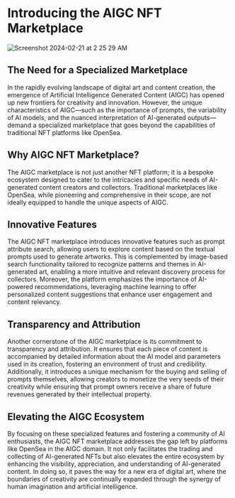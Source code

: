 # Introducing the AIGC NFT Marketplace
![Screenshot 2024-02-21 at 2 25 29 AM](https://github.com/7007-Studio/gitbook/assets/19768276/ed067735-ad0e-4467-90ea-ff292086aefb)

## The Need for a Specialized Marketplace
In the rapidly evolving landscape of digital art and content creation, the emergence of Artificial Intelligence Generated Content (AIGC) has opened up new frontiers for creativity and innovation. However, the unique characteristics of AIGC—such as the importance of prompts, the variability of AI models, and the nuanced interpretation of AI-generated outputs—demand a specialized marketplace that goes beyond the capabilities of traditional NFT platforms like OpenSea.

## Why AIGC NFT Marketplace?
The AIGC marketplace is not just another NFT platform; it is a bespoke ecosystem designed to cater to the intricacies and specific needs of AI-generated content creators and collectors. Traditional marketplaces like OpenSea, while pioneering and comprehensive in their scope, are not ideally equipped to handle the unique aspects of AIGC.

## Innovative Features
The AIGC NFT marketplace introduces innovative features such as prompt attribute search, allowing users to explore content based on the textual prompts used to generate artworks. This is complemented by image-based search functionality tailored to recognize patterns and themes in AI-generated art, enabling a more intuitive and relevant discovery process for collectors. Moreover, the platform emphasizes the importance of AI-powered recommendations, leveraging machine learning to offer personalized content suggestions that enhance user engagement and content relevancy.

## Transparency and Attribution
Another cornerstone of the AIGC marketplace is its commitment to transparency and attribution. It ensures that each piece of content is accompanied by detailed information about the AI model and parameters used in its creation, fostering an environment of trust and credibility. Additionally, it introduces a unique mechanism for the buying and selling of prompts themselves, allowing creators to monetize the very seeds of their creativity while ensuring that prompt owners receive a share of future revenues generated by their intellectual property.

## Elevating the AIGC Ecosystem
By focusing on these specialized features and fostering a community of AI enthusiasts, the AIGC NFT marketplace addresses the gap left by platforms like OpenSea in the AIGC domain. It not only facilitates the trading and collecting of AI-generated NFTs but also elevates the entire ecosystem by enhancing the visibility, appreciation, and understanding of AI-generated content. In doing so, it paves the way for a new era of digital art, where the boundaries of creativity are continually expanded through the synergy of human imagination and artificial intelligence.
